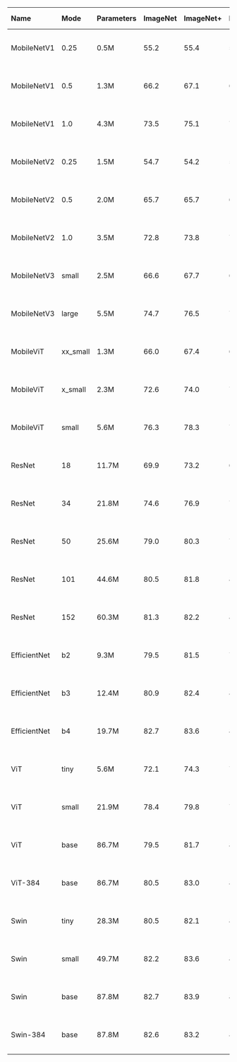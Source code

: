 | Name         | Mode     | Parameters   | ImageNet                                 | ImageNet+                                     | ImageNet                                  | ImageNet+                                      | ImageNet Links | ImageNet+ Links |
|:-------------|:---------|:-------------|:------------------------------------------------|:-----------------------------------------------------|:------------------------------------------------|:-----------------------------------------------------|:---|:---|
| MobileNetV1  | 0.25     | 0.5M         | 55.2   | 55.4   | 55.4   | 55.4 | [[best.pt]](https://docs-assets.developer.apple.com/ml-research/models/dr/imagenet-cvnets/mobilenetv1_0.25_E150/best.pt) [[ema_best.pt]](https://docs-assets.developer.apple.com/ml-research/models/dr/imagenet-cvnets/mobilenetv1_0.25_E150/ema_best.pt) [[config.yaml]](https://docs-assets.developer.apple.com/ml-research/models/dr/imagenet-cvnets/mobilenetv1_0.25_E150/config.yaml) [[metrics.jb]](https://docs-assets.developer.apple.com/ml-research/models/dr/imagenet-cvnets/mobilenetv1_0.25_E150/metrics.jb) | [[best.pt]](https://docs-assets.developer.apple.com/ml-research/models/dr/imagenet-plus-cvnets/mobilenetv1_0.25_E150/best.pt) [[ema_best.pt]](https://docs-assets.developer.apple.com/ml-research/models/dr/imagenet-plus-cvnets/mobilenetv1_0.25_E150/ema_best.pt) [[config.yaml]](https://docs-assets.developer.apple.com/ml-research/models/dr/imagenet-plus-cvnets/mobilenetv1_0.25_E150/config.yaml) [[metrics.jb]](https://docs-assets.developer.apple.com/ml-research/models/dr/imagenet-plus-cvnets/mobilenetv1_0.25_E150/metrics.jb)   |
| MobileNetV1  | 0.5      | 1.3M         | 66.2    | 67.1    | 66.4    | 67.1 | [[best.pt]](https://docs-assets.developer.apple.com/ml-research/models/dr/imagenet-cvnets/mobilenetv1_0.5_E150/best.pt) [[ema_best.pt]](https://docs-assets.developer.apple.com/ml-research/models/dr/imagenet-cvnets/mobilenetv1_0.5_E150/ema_best.pt) [[config.yaml]](https://docs-assets.developer.apple.com/ml-research/models/dr/imagenet-cvnets/mobilenetv1_0.5_E150/config.yaml) [[metrics.jb]](https://docs-assets.developer.apple.com/ml-research/models/dr/imagenet-cvnets/mobilenetv1_0.5_E150/metrics.jb) | [[best.pt]](https://docs-assets.developer.apple.com/ml-research/models/dr/imagenet-plus-cvnets/mobilenetv1_0.5_E150/best.pt) [[ema_best.pt]](https://docs-assets.developer.apple.com/ml-research/models/dr/imagenet-plus-cvnets/mobilenetv1_0.5_E150/ema_best.pt) [[config.yaml]](https://docs-assets.developer.apple.com/ml-research/models/dr/imagenet-plus-cvnets/mobilenetv1_0.5_E150/config.yaml) [[metrics.jb]](https://docs-assets.developer.apple.com/ml-research/models/dr/imagenet-plus-cvnets/mobilenetv1_0.5_E150/metrics.jb)    |
| MobileNetV1  | 1.0      | 4.3M         | 73.5    | 75.1    | 73.6    | 75.1 | [[best.pt]](https://docs-assets.developer.apple.com/ml-research/models/dr/imagenet-cvnets/mobilenetv1_1.0_E150/best.pt) [[ema_best.pt]](https://docs-assets.developer.apple.com/ml-research/models/dr/imagenet-cvnets/mobilenetv1_1.0_E150/ema_best.pt) [[config.yaml]](https://docs-assets.developer.apple.com/ml-research/models/dr/imagenet-cvnets/mobilenetv1_1.0_E150/config.yaml) [[metrics.jb]](https://docs-assets.developer.apple.com/ml-research/models/dr/imagenet-cvnets/mobilenetv1_1.0_E150/metrics.jb) | [[best.pt]](https://docs-assets.developer.apple.com/ml-research/models/dr/imagenet-plus-cvnets/mobilenetv1_1.0_E150/best.pt) [[ema_best.pt]](https://docs-assets.developer.apple.com/ml-research/models/dr/imagenet-plus-cvnets/mobilenetv1_1.0_E150/ema_best.pt) [[config.yaml]](https://docs-assets.developer.apple.com/ml-research/models/dr/imagenet-plus-cvnets/mobilenetv1_1.0_E150/config.yaml) [[metrics.jb]](https://docs-assets.developer.apple.com/ml-research/models/dr/imagenet-plus-cvnets/mobilenetv1_1.0_E150/metrics.jb)    |
| MobileNetV2  | 0.25     | 1.5M         | 54.7   | 54.2   | 54.7   | 54.2 | [[best.pt]](https://docs-assets.developer.apple.com/ml-research/models/dr/imagenet-cvnets/mobilenetv2_0.25_E150/best.pt) [[ema_best.pt]](https://docs-assets.developer.apple.com/ml-research/models/dr/imagenet-cvnets/mobilenetv2_0.25_E150/ema_best.pt) [[config.yaml]](https://docs-assets.developer.apple.com/ml-research/models/dr/imagenet-cvnets/mobilenetv2_0.25_E150/config.yaml) [[metrics.jb]](https://docs-assets.developer.apple.com/ml-research/models/dr/imagenet-cvnets/mobilenetv2_0.25_E150/metrics.jb) | [[best.pt]](https://docs-assets.developer.apple.com/ml-research/models/dr/imagenet-plus-cvnets/mobilenetv2_0.25_E150/best.pt) [[ema_best.pt]](https://docs-assets.developer.apple.com/ml-research/models/dr/imagenet-plus-cvnets/mobilenetv2_0.25_E150/ema_best.pt) [[config.yaml]](https://docs-assets.developer.apple.com/ml-research/models/dr/imagenet-plus-cvnets/mobilenetv2_0.25_E150/config.yaml) [[metrics.jb]](https://docs-assets.developer.apple.com/ml-research/models/dr/imagenet-plus-cvnets/mobilenetv2_0.25_E150/metrics.jb)   |
| MobileNetV2  | 0.5      | 2.0M         | 65.7    | 65.7    | 65.7    | 65.7 | [[best.pt]](https://docs-assets.developer.apple.com/ml-research/models/dr/imagenet-cvnets/mobilenetv2_0.5_E150/best.pt) [[ema_best.pt]](https://docs-assets.developer.apple.com/ml-research/models/dr/imagenet-cvnets/mobilenetv2_0.5_E150/ema_best.pt) [[config.yaml]](https://docs-assets.developer.apple.com/ml-research/models/dr/imagenet-cvnets/mobilenetv2_0.5_E150/config.yaml) [[metrics.jb]](https://docs-assets.developer.apple.com/ml-research/models/dr/imagenet-cvnets/mobilenetv2_0.5_E150/metrics.jb) | [[best.pt]](https://docs-assets.developer.apple.com/ml-research/models/dr/imagenet-plus-cvnets/mobilenetv2_0.5_E150/best.pt) [[ema_best.pt]](https://docs-assets.developer.apple.com/ml-research/models/dr/imagenet-plus-cvnets/mobilenetv2_0.5_E150/ema_best.pt) [[config.yaml]](https://docs-assets.developer.apple.com/ml-research/models/dr/imagenet-plus-cvnets/mobilenetv2_0.5_E150/config.yaml) [[metrics.jb]](https://docs-assets.developer.apple.com/ml-research/models/dr/imagenet-plus-cvnets/mobilenetv2_0.5_E150/metrics.jb)    |
| MobileNetV2  | 1.0      | 3.5M         | 72.8    | 73.8    | 72.8    | 73.9 | [[best.pt]](https://docs-assets.developer.apple.com/ml-research/models/dr/imagenet-cvnets/mobilenetv2_1.0_E150/best.pt) [[ema_best.pt]](https://docs-assets.developer.apple.com/ml-research/models/dr/imagenet-cvnets/mobilenetv2_1.0_E150/ema_best.pt) [[config.yaml]](https://docs-assets.developer.apple.com/ml-research/models/dr/imagenet-cvnets/mobilenetv2_1.0_E150/config.yaml) [[metrics.jb]](https://docs-assets.developer.apple.com/ml-research/models/dr/imagenet-cvnets/mobilenetv2_1.0_E150/metrics.jb) | [[best.pt]](https://docs-assets.developer.apple.com/ml-research/models/dr/imagenet-plus-cvnets/mobilenetv2_1.0_E150/best.pt) [[ema_best.pt]](https://docs-assets.developer.apple.com/ml-research/models/dr/imagenet-plus-cvnets/mobilenetv2_1.0_E150/ema_best.pt) [[config.yaml]](https://docs-assets.developer.apple.com/ml-research/models/dr/imagenet-plus-cvnets/mobilenetv2_1.0_E150/config.yaml) [[metrics.jb]](https://docs-assets.developer.apple.com/ml-research/models/dr/imagenet-plus-cvnets/mobilenetv2_1.0_E150/metrics.jb)    |
| MobileNetV3  | small    | 2.5M         | 66.6  | 67.7  | 66.7  | 67.7 | [[best.pt]](https://docs-assets.developer.apple.com/ml-research/models/dr/imagenet-cvnets/mobilenetv3_small_E150/best.pt) [[ema_best.pt]](https://docs-assets.developer.apple.com/ml-research/models/dr/imagenet-cvnets/mobilenetv3_small_E150/ema_best.pt) [[config.yaml]](https://docs-assets.developer.apple.com/ml-research/models/dr/imagenet-cvnets/mobilenetv3_small_E150/config.yaml) [[metrics.jb]](https://docs-assets.developer.apple.com/ml-research/models/dr/imagenet-cvnets/mobilenetv3_small_E150/metrics.jb) | [[best.pt]](https://docs-assets.developer.apple.com/ml-research/models/dr/imagenet-plus-cvnets/mobilenetv3_small_E150/best.pt) [[ema_best.pt]](https://docs-assets.developer.apple.com/ml-research/models/dr/imagenet-plus-cvnets/mobilenetv3_small_E150/ema_best.pt) [[config.yaml]](https://docs-assets.developer.apple.com/ml-research/models/dr/imagenet-plus-cvnets/mobilenetv3_small_E150/config.yaml) [[metrics.jb]](https://docs-assets.developer.apple.com/ml-research/models/dr/imagenet-plus-cvnets/mobilenetv3_small_E150/metrics.jb)  |
| MobileNetV3  | large    | 5.5M         | 74.7  | 76.5  | 74.8  | 76.5 | [[best.pt]](https://docs-assets.developer.apple.com/ml-research/models/dr/imagenet-cvnets/mobilenetv3_large_E150/best.pt) [[ema_best.pt]](https://docs-assets.developer.apple.com/ml-research/models/dr/imagenet-cvnets/mobilenetv3_large_E150/ema_best.pt) [[config.yaml]](https://docs-assets.developer.apple.com/ml-research/models/dr/imagenet-cvnets/mobilenetv3_large_E150/config.yaml) [[metrics.jb]](https://docs-assets.developer.apple.com/ml-research/models/dr/imagenet-cvnets/mobilenetv3_large_E150/metrics.jb) | [[best.pt]](https://docs-assets.developer.apple.com/ml-research/models/dr/imagenet-plus-cvnets/mobilenetv3_large_E150/best.pt) [[ema_best.pt]](https://docs-assets.developer.apple.com/ml-research/models/dr/imagenet-plus-cvnets/mobilenetv3_large_E150/ema_best.pt) [[config.yaml]](https://docs-assets.developer.apple.com/ml-research/models/dr/imagenet-plus-cvnets/mobilenetv3_large_E150/config.yaml) [[metrics.jb]](https://docs-assets.developer.apple.com/ml-research/models/dr/imagenet-plus-cvnets/mobilenetv3_large_E150/metrics.jb)  |
| MobileViT    | xx_small | 1.3M         | 66.0 | 67.4 | 66.7 | 67.9 | [[best.pt]](https://docs-assets.developer.apple.com/ml-research/models/dr/imagenet-cvnets/mobilevit_xx_small_E150/best.pt) [[ema_best.pt]](https://docs-assets.developer.apple.com/ml-research/models/dr/imagenet-cvnets/mobilevit_xx_small_E150/ema_best.pt) [[config.yaml]](https://docs-assets.developer.apple.com/ml-research/models/dr/imagenet-cvnets/mobilevit_xx_small_E150/config.yaml) [[metrics.jb]](https://docs-assets.developer.apple.com/ml-research/models/dr/imagenet-cvnets/mobilevit_xx_small_E150/metrics.jb) | [[best.pt]](https://docs-assets.developer.apple.com/ml-research/models/dr/imagenet-plus-cvnets/mobilevit_xx_small_E150/best.pt) [[ema_best.pt]](https://docs-assets.developer.apple.com/ml-research/models/dr/imagenet-plus-cvnets/mobilevit_xx_small_E150/ema_best.pt) [[config.yaml]](https://docs-assets.developer.apple.com/ml-research/models/dr/imagenet-plus-cvnets/mobilevit_xx_small_E150/config.yaml) [[metrics.jb]](https://docs-assets.developer.apple.com/ml-research/models/dr/imagenet-plus-cvnets/mobilevit_xx_small_E150/metrics.jb) |
| MobileViT    | x_small  | 2.3M         | 72.6  | 74.0  | 73.3  | 74.7 | [[best.pt]](https://docs-assets.developer.apple.com/ml-research/models/dr/imagenet-cvnets/mobilevit_x_small_E150/best.pt) [[ema_best.pt]](https://docs-assets.developer.apple.com/ml-research/models/dr/imagenet-cvnets/mobilevit_x_small_E150/ema_best.pt) [[config.yaml]](https://docs-assets.developer.apple.com/ml-research/models/dr/imagenet-cvnets/mobilevit_x_small_E150/config.yaml) [[metrics.jb]](https://docs-assets.developer.apple.com/ml-research/models/dr/imagenet-cvnets/mobilevit_x_small_E150/metrics.jb) | [[best.pt]](https://docs-assets.developer.apple.com/ml-research/models/dr/imagenet-plus-cvnets/mobilevit_x_small_E150/best.pt) [[ema_best.pt]](https://docs-assets.developer.apple.com/ml-research/models/dr/imagenet-plus-cvnets/mobilevit_x_small_E150/ema_best.pt) [[config.yaml]](https://docs-assets.developer.apple.com/ml-research/models/dr/imagenet-plus-cvnets/mobilevit_x_small_E150/config.yaml) [[metrics.jb]](https://docs-assets.developer.apple.com/ml-research/models/dr/imagenet-plus-cvnets/mobilevit_x_small_E150/metrics.jb)  |
| MobileViT    | small    | 5.6M         | 76.3    | 78.3    | 76.7    | 78.6 | [[best.pt]](https://docs-assets.developer.apple.com/ml-research/models/dr/imagenet-cvnets/mobilevit_small_E150/best.pt) [[ema_best.pt]](https://docs-assets.developer.apple.com/ml-research/models/dr/imagenet-cvnets/mobilevit_small_E150/ema_best.pt) [[config.yaml]](https://docs-assets.developer.apple.com/ml-research/models/dr/imagenet-cvnets/mobilevit_small_E150/config.yaml) [[metrics.jb]](https://docs-assets.developer.apple.com/ml-research/models/dr/imagenet-cvnets/mobilevit_small_E150/metrics.jb) | [[best.pt]](https://docs-assets.developer.apple.com/ml-research/models/dr/imagenet-plus-cvnets/mobilevit_small_E150/best.pt) [[ema_best.pt]](https://docs-assets.developer.apple.com/ml-research/models/dr/imagenet-plus-cvnets/mobilevit_small_E150/ema_best.pt) [[config.yaml]](https://docs-assets.developer.apple.com/ml-research/models/dr/imagenet-plus-cvnets/mobilevit_small_E150/config.yaml) [[metrics.jb]](https://docs-assets.developer.apple.com/ml-research/models/dr/imagenet-plus-cvnets/mobilevit_small_E150/metrics.jb)    |
| ResNet       | 18       | 11.7M        | 69.9          | 73.2          | 69.8          | 73.2 | [[best.pt]](https://docs-assets.developer.apple.com/ml-research/models/dr/imagenet-cvnets/resnet_18_E150/best.pt) [[ema_best.pt]](https://docs-assets.developer.apple.com/ml-research/models/dr/imagenet-cvnets/resnet_18_E150/ema_best.pt) [[config.yaml]](https://docs-assets.developer.apple.com/ml-research/models/dr/imagenet-cvnets/resnet_18_E150/config.yaml) [[metrics.jb]](https://docs-assets.developer.apple.com/ml-research/models/dr/imagenet-cvnets/resnet_18_E150/metrics.jb) | [[best.pt]](https://docs-assets.developer.apple.com/ml-research/models/dr/imagenet-plus-cvnets/resnet_18_E150/best.pt) [[ema_best.pt]](https://docs-assets.developer.apple.com/ml-research/models/dr/imagenet-plus-cvnets/resnet_18_E150/ema_best.pt) [[config.yaml]](https://docs-assets.developer.apple.com/ml-research/models/dr/imagenet-plus-cvnets/resnet_18_E150/config.yaml) [[metrics.jb]](https://docs-assets.developer.apple.com/ml-research/models/dr/imagenet-plus-cvnets/resnet_18_E150/metrics.jb)          |
| ResNet       | 34       | 21.8M        | 74.6          | 76.9          | 74.7          | 76.9 | [[best.pt]](https://docs-assets.developer.apple.com/ml-research/models/dr/imagenet-cvnets/resnet_34_E150/best.pt) [[ema_best.pt]](https://docs-assets.developer.apple.com/ml-research/models/dr/imagenet-cvnets/resnet_34_E150/ema_best.pt) [[config.yaml]](https://docs-assets.developer.apple.com/ml-research/models/dr/imagenet-cvnets/resnet_34_E150/config.yaml) [[metrics.jb]](https://docs-assets.developer.apple.com/ml-research/models/dr/imagenet-cvnets/resnet_34_E150/metrics.jb) | [[best.pt]](https://docs-assets.developer.apple.com/ml-research/models/dr/imagenet-plus-cvnets/resnet_34_E150/best.pt) [[ema_best.pt]](https://docs-assets.developer.apple.com/ml-research/models/dr/imagenet-plus-cvnets/resnet_34_E150/ema_best.pt) [[config.yaml]](https://docs-assets.developer.apple.com/ml-research/models/dr/imagenet-plus-cvnets/resnet_34_E150/config.yaml) [[metrics.jb]](https://docs-assets.developer.apple.com/ml-research/models/dr/imagenet-plus-cvnets/resnet_34_E150/metrics.jb)          |
| ResNet       | 50       | 25.6M        | 79.0          | 80.3          | 79.1          | 80.3 | [[best.pt]](https://docs-assets.developer.apple.com/ml-research/models/dr/imagenet-cvnets/resnet_50_E150/best.pt) [[ema_best.pt]](https://docs-assets.developer.apple.com/ml-research/models/dr/imagenet-cvnets/resnet_50_E150/ema_best.pt) [[config.yaml]](https://docs-assets.developer.apple.com/ml-research/models/dr/imagenet-cvnets/resnet_50_E150/config.yaml) [[metrics.jb]](https://docs-assets.developer.apple.com/ml-research/models/dr/imagenet-cvnets/resnet_50_E150/metrics.jb) | [[best.pt]](https://docs-assets.developer.apple.com/ml-research/models/dr/imagenet-plus-cvnets/resnet_50_E150/best.pt) [[ema_best.pt]](https://docs-assets.developer.apple.com/ml-research/models/dr/imagenet-plus-cvnets/resnet_50_E150/ema_best.pt) [[config.yaml]](https://docs-assets.developer.apple.com/ml-research/models/dr/imagenet-plus-cvnets/resnet_50_E150/config.yaml) [[metrics.jb]](https://docs-assets.developer.apple.com/ml-research/models/dr/imagenet-plus-cvnets/resnet_50_E150/metrics.jb)          |
| ResNet       | 101      | 44.6M        | 80.5         | 81.8         | 80.5         | 81.9 | [[best.pt]](https://docs-assets.developer.apple.com/ml-research/models/dr/imagenet-cvnets/resnet_101_E150/best.pt) [[ema_best.pt]](https://docs-assets.developer.apple.com/ml-research/models/dr/imagenet-cvnets/resnet_101_E150/ema_best.pt) [[config.yaml]](https://docs-assets.developer.apple.com/ml-research/models/dr/imagenet-cvnets/resnet_101_E150/config.yaml) [[metrics.jb]](https://docs-assets.developer.apple.com/ml-research/models/dr/imagenet-cvnets/resnet_101_E150/metrics.jb) | [[best.pt]](https://docs-assets.developer.apple.com/ml-research/models/dr/imagenet-plus-cvnets/resnet_101_E150/best.pt) [[ema_best.pt]](https://docs-assets.developer.apple.com/ml-research/models/dr/imagenet-plus-cvnets/resnet_101_E150/ema_best.pt) [[config.yaml]](https://docs-assets.developer.apple.com/ml-research/models/dr/imagenet-plus-cvnets/resnet_101_E150/config.yaml) [[metrics.jb]](https://docs-assets.developer.apple.com/ml-research/models/dr/imagenet-plus-cvnets/resnet_101_E150/metrics.jb)         |
| ResNet       | 152      | 60.3M        | 81.3         | 82.2         | 81.3         | 82.3 | [[best.pt]](https://docs-assets.developer.apple.com/ml-research/models/dr/imagenet-cvnets/resnet_152_E150/best.pt) [[ema_best.pt]](https://docs-assets.developer.apple.com/ml-research/models/dr/imagenet-cvnets/resnet_152_E150/ema_best.pt) [[config.yaml]](https://docs-assets.developer.apple.com/ml-research/models/dr/imagenet-cvnets/resnet_152_E150/config.yaml) [[metrics.jb]](https://docs-assets.developer.apple.com/ml-research/models/dr/imagenet-cvnets/resnet_152_E150/metrics.jb) | [[best.pt]](https://docs-assets.developer.apple.com/ml-research/models/dr/imagenet-plus-cvnets/resnet_152_E150/best.pt) [[ema_best.pt]](https://docs-assets.developer.apple.com/ml-research/models/dr/imagenet-plus-cvnets/resnet_152_E150/ema_best.pt) [[config.yaml]](https://docs-assets.developer.apple.com/ml-research/models/dr/imagenet-plus-cvnets/resnet_152_E150/config.yaml) [[metrics.jb]](https://docs-assets.developer.apple.com/ml-research/models/dr/imagenet-plus-cvnets/resnet_152_E150/metrics.jb)         |
| EfficientNet | b2       | 9.3M         | 79.5    | 81.5    | 79.5    | 81.6 | [[best.pt]](https://docs-assets.developer.apple.com/ml-research/models/dr/imagenet-cvnets/efficientnet_b2_E150/best.pt) [[ema_best.pt]](https://docs-assets.developer.apple.com/ml-research/models/dr/imagenet-cvnets/efficientnet_b2_E150/ema_best.pt) [[config.yaml]](https://docs-assets.developer.apple.com/ml-research/models/dr/imagenet-cvnets/efficientnet_b2_E150/config.yaml) [[metrics.jb]](https://docs-assets.developer.apple.com/ml-research/models/dr/imagenet-cvnets/efficientnet_b2_E150/metrics.jb) | [[best.pt]](https://docs-assets.developer.apple.com/ml-research/models/dr/imagenet-plus-cvnets/efficientnet_b2_E150/best.pt) [[ema_best.pt]](https://docs-assets.developer.apple.com/ml-research/models/dr/imagenet-plus-cvnets/efficientnet_b2_E150/ema_best.pt) [[config.yaml]](https://docs-assets.developer.apple.com/ml-research/models/dr/imagenet-plus-cvnets/efficientnet_b2_E150/config.yaml) [[metrics.jb]](https://docs-assets.developer.apple.com/ml-research/models/dr/imagenet-plus-cvnets/efficientnet_b2_E150/metrics.jb)    |
| EfficientNet | b3       | 12.4M        | 80.9    | 82.4    | 80.8    | 82.5 | [[best.pt]](https://docs-assets.developer.apple.com/ml-research/models/dr/imagenet-cvnets/efficientnet_b3_E150/best.pt) [[ema_best.pt]](https://docs-assets.developer.apple.com/ml-research/models/dr/imagenet-cvnets/efficientnet_b3_E150/ema_best.pt) [[config.yaml]](https://docs-assets.developer.apple.com/ml-research/models/dr/imagenet-cvnets/efficientnet_b3_E150/config.yaml) [[metrics.jb]](https://docs-assets.developer.apple.com/ml-research/models/dr/imagenet-cvnets/efficientnet_b3_E150/metrics.jb) | [[best.pt]](https://docs-assets.developer.apple.com/ml-research/models/dr/imagenet-plus-cvnets/efficientnet_b3_E150/best.pt) [[ema_best.pt]](https://docs-assets.developer.apple.com/ml-research/models/dr/imagenet-plus-cvnets/efficientnet_b3_E150/ema_best.pt) [[config.yaml]](https://docs-assets.developer.apple.com/ml-research/models/dr/imagenet-plus-cvnets/efficientnet_b3_E150/config.yaml) [[metrics.jb]](https://docs-assets.developer.apple.com/ml-research/models/dr/imagenet-plus-cvnets/efficientnet_b3_E150/metrics.jb)    |
| EfficientNet | b4       | 19.7M        | 82.7    | 83.6    | 82.7    | 83.7 | [[best.pt]](https://docs-assets.developer.apple.com/ml-research/models/dr/imagenet-cvnets/efficientnet_b4_E150/best.pt) [[ema_best.pt]](https://docs-assets.developer.apple.com/ml-research/models/dr/imagenet-cvnets/efficientnet_b4_E150/ema_best.pt) [[config.yaml]](https://docs-assets.developer.apple.com/ml-research/models/dr/imagenet-cvnets/efficientnet_b4_E150/config.yaml) [[metrics.jb]](https://docs-assets.developer.apple.com/ml-research/models/dr/imagenet-cvnets/efficientnet_b4_E150/metrics.jb) | [[best.pt]](https://docs-assets.developer.apple.com/ml-research/models/dr/imagenet-plus-cvnets/efficientnet_b4_E150/best.pt) [[ema_best.pt]](https://docs-assets.developer.apple.com/ml-research/models/dr/imagenet-plus-cvnets/efficientnet_b4_E150/ema_best.pt) [[config.yaml]](https://docs-assets.developer.apple.com/ml-research/models/dr/imagenet-plus-cvnets/efficientnet_b4_E150/config.yaml) [[metrics.jb]](https://docs-assets.developer.apple.com/ml-research/models/dr/imagenet-plus-cvnets/efficientnet_b4_E150/metrics.jb)    |
| ViT          | tiny     | 5.6M         | 72.1           | 74.3           | 72.1           | 74.4 | [[best.pt]](https://docs-assets.developer.apple.com/ml-research/models/dr/imagenet-cvnets/vit_tiny_E150/best.pt) [[ema_best.pt]](https://docs-assets.developer.apple.com/ml-research/models/dr/imagenet-cvnets/vit_tiny_E150/ema_best.pt) [[config.yaml]](https://docs-assets.developer.apple.com/ml-research/models/dr/imagenet-cvnets/vit_tiny_E150/config.yaml) [[metrics.jb]](https://docs-assets.developer.apple.com/ml-research/models/dr/imagenet-cvnets/vit_tiny_E150/metrics.jb) | [[best.pt]](https://docs-assets.developer.apple.com/ml-research/models/dr/imagenet-plus-cvnets/vit_tiny_E150/best.pt) [[ema_best.pt]](https://docs-assets.developer.apple.com/ml-research/models/dr/imagenet-plus-cvnets/vit_tiny_E150/ema_best.pt) [[config.yaml]](https://docs-assets.developer.apple.com/ml-research/models/dr/imagenet-plus-cvnets/vit_tiny_E150/config.yaml) [[metrics.jb]](https://docs-assets.developer.apple.com/ml-research/models/dr/imagenet-plus-cvnets/vit_tiny_E150/metrics.jb)           |
| ViT          | small    | 21.9M        | 78.4          | 79.8          | 78.7          | 79.9 | [[best.pt]](https://docs-assets.developer.apple.com/ml-research/models/dr/imagenet-cvnets/vit_small_E150/best.pt) [[ema_best.pt]](https://docs-assets.developer.apple.com/ml-research/models/dr/imagenet-cvnets/vit_small_E150/ema_best.pt) [[config.yaml]](https://docs-assets.developer.apple.com/ml-research/models/dr/imagenet-cvnets/vit_small_E150/config.yaml) [[metrics.jb]](https://docs-assets.developer.apple.com/ml-research/models/dr/imagenet-cvnets/vit_small_E150/metrics.jb) | [[best.pt]](https://docs-assets.developer.apple.com/ml-research/models/dr/imagenet-plus-cvnets/vit_small_E150/best.pt) [[ema_best.pt]](https://docs-assets.developer.apple.com/ml-research/models/dr/imagenet-plus-cvnets/vit_small_E150/ema_best.pt) [[config.yaml]](https://docs-assets.developer.apple.com/ml-research/models/dr/imagenet-plus-cvnets/vit_small_E150/config.yaml) [[metrics.jb]](https://docs-assets.developer.apple.com/ml-research/models/dr/imagenet-plus-cvnets/vit_small_E150/metrics.jb)          |
| ViT          | base     | 86.7M        | 79.5           | 81.7           | 80.6           | 81.7 | [[best.pt]](https://docs-assets.developer.apple.com/ml-research/models/dr/imagenet-cvnets/vit_base_E150/best.pt) [[ema_best.pt]](https://docs-assets.developer.apple.com/ml-research/models/dr/imagenet-cvnets/vit_base_E150/ema_best.pt) [[config.yaml]](https://docs-assets.developer.apple.com/ml-research/models/dr/imagenet-cvnets/vit_base_E150/config.yaml) [[metrics.jb]](https://docs-assets.developer.apple.com/ml-research/models/dr/imagenet-cvnets/vit_base_E150/metrics.jb) | [[best.pt]](https://docs-assets.developer.apple.com/ml-research/models/dr/imagenet-plus-cvnets/vit_base_E150/best.pt) [[ema_best.pt]](https://docs-assets.developer.apple.com/ml-research/models/dr/imagenet-plus-cvnets/vit_base_E150/ema_best.pt) [[config.yaml]](https://docs-assets.developer.apple.com/ml-research/models/dr/imagenet-plus-cvnets/vit_base_E150/config.yaml) [[metrics.jb]](https://docs-assets.developer.apple.com/ml-research/models/dr/imagenet-plus-cvnets/vit_base_E150/metrics.jb)           |
| ViT-384      | base     | 86.7M        | 80.5       | 83.0       | 81.9       | 83.1 | [[best.pt]](https://docs-assets.developer.apple.com/ml-research/models/dr/imagenet-cvnets/vit-384_base_E150/best.pt) [[ema_best.pt]](https://docs-assets.developer.apple.com/ml-research/models/dr/imagenet-cvnets/vit-384_base_E150/ema_best.pt) [[config.yaml]](https://docs-assets.developer.apple.com/ml-research/models/dr/imagenet-cvnets/vit-384_base_E150/config.yaml) [[metrics.jb]](https://docs-assets.developer.apple.com/ml-research/models/dr/imagenet-cvnets/vit-384_base_E150/metrics.jb) | [[best.pt]](https://docs-assets.developer.apple.com/ml-research/models/dr/imagenet-plus-cvnets/vit-384_base_E150/best.pt) [[ema_best.pt]](https://docs-assets.developer.apple.com/ml-research/models/dr/imagenet-plus-cvnets/vit-384_base_E150/ema_best.pt) [[config.yaml]](https://docs-assets.developer.apple.com/ml-research/models/dr/imagenet-plus-cvnets/vit-384_base_E150/config.yaml) [[metrics.jb]](https://docs-assets.developer.apple.com/ml-research/models/dr/imagenet-plus-cvnets/vit-384_base_E150/metrics.jb)       |
| Swin         | tiny     | 28.3M        | 80.5          | 82.1          | 80.3          | 81.9 | [[best.pt]](https://docs-assets.developer.apple.com/ml-research/models/dr/imagenet-cvnets/swin_tiny_E150/best.pt) [[ema_best.pt]](https://docs-assets.developer.apple.com/ml-research/models/dr/imagenet-cvnets/swin_tiny_E150/ema_best.pt) [[config.yaml]](https://docs-assets.developer.apple.com/ml-research/models/dr/imagenet-cvnets/swin_tiny_E150/config.yaml) [[metrics.jb]](https://docs-assets.developer.apple.com/ml-research/models/dr/imagenet-cvnets/swin_tiny_E150/metrics.jb) | [[best.pt]](https://docs-assets.developer.apple.com/ml-research/models/dr/imagenet-plus-cvnets/swin_tiny_E150/best.pt) [[ema_best.pt]](https://docs-assets.developer.apple.com/ml-research/models/dr/imagenet-plus-cvnets/swin_tiny_E150/ema_best.pt) [[config.yaml]](https://docs-assets.developer.apple.com/ml-research/models/dr/imagenet-plus-cvnets/swin_tiny_E150/config.yaml) [[metrics.jb]](https://docs-assets.developer.apple.com/ml-research/models/dr/imagenet-plus-cvnets/swin_tiny_E150/metrics.jb)          |
| Swin         | small    | 49.7M        | 82.2         | 83.6         | 81.9         | 83.3 | [[best.pt]](https://docs-assets.developer.apple.com/ml-research/models/dr/imagenet-cvnets/swin_small_E150/best.pt) [[ema_best.pt]](https://docs-assets.developer.apple.com/ml-research/models/dr/imagenet-cvnets/swin_small_E150/ema_best.pt) [[config.yaml]](https://docs-assets.developer.apple.com/ml-research/models/dr/imagenet-cvnets/swin_small_E150/config.yaml) [[metrics.jb]](https://docs-assets.developer.apple.com/ml-research/models/dr/imagenet-cvnets/swin_small_E150/metrics.jb) | [[best.pt]](https://docs-assets.developer.apple.com/ml-research/models/dr/imagenet-plus-cvnets/swin_small_E150/best.pt) [[ema_best.pt]](https://docs-assets.developer.apple.com/ml-research/models/dr/imagenet-plus-cvnets/swin_small_E150/ema_best.pt) [[config.yaml]](https://docs-assets.developer.apple.com/ml-research/models/dr/imagenet-plus-cvnets/swin_small_E150/config.yaml) [[metrics.jb]](https://docs-assets.developer.apple.com/ml-research/models/dr/imagenet-plus-cvnets/swin_small_E150/metrics.jb)         |
| Swin         | base     | 87.8M        | 82.7          | 83.9          | 82.2          | 83.7 | [[best.pt]](https://docs-assets.developer.apple.com/ml-research/models/dr/imagenet-cvnets/swin_base_E150/best.pt) [[ema_best.pt]](https://docs-assets.developer.apple.com/ml-research/models/dr/imagenet-cvnets/swin_base_E150/ema_best.pt) [[config.yaml]](https://docs-assets.developer.apple.com/ml-research/models/dr/imagenet-cvnets/swin_base_E150/config.yaml) [[metrics.jb]](https://docs-assets.developer.apple.com/ml-research/models/dr/imagenet-cvnets/swin_base_E150/metrics.jb) | [[best.pt]](https://docs-assets.developer.apple.com/ml-research/models/dr/imagenet-plus-cvnets/swin_base_E150/best.pt) [[ema_best.pt]](https://docs-assets.developer.apple.com/ml-research/models/dr/imagenet-plus-cvnets/swin_base_E150/ema_best.pt) [[config.yaml]](https://docs-assets.developer.apple.com/ml-research/models/dr/imagenet-plus-cvnets/swin_base_E150/config.yaml) [[metrics.jb]](https://docs-assets.developer.apple.com/ml-research/models/dr/imagenet-plus-cvnets/swin_base_E150/metrics.jb)          |
| Swin-384     | base     | 87.8M        | 82.6      | 83.2      | 82.4      | 83.0 | [[best.pt]](https://docs-assets.developer.apple.com/ml-research/models/dr/imagenet-cvnets/swin-384_base_E150/best.pt) [[ema_best.pt]](https://docs-assets.developer.apple.com/ml-research/models/dr/imagenet-cvnets/swin-384_base_E150/ema_best.pt) [[config.yaml]](https://docs-assets.developer.apple.com/ml-research/models/dr/imagenet-cvnets/swin-384_base_E150/config.yaml) [[metrics.jb]](https://docs-assets.developer.apple.com/ml-research/models/dr/imagenet-cvnets/swin-384_base_E150/metrics.jb) | [[best.pt]](https://docs-assets.developer.apple.com/ml-research/models/dr/imagenet-plus-cvnets/swin-384_base_E150/best.pt) [[ema_best.pt]](https://docs-assets.developer.apple.com/ml-research/models/dr/imagenet-plus-cvnets/swin-384_base_E150/ema_best.pt) [[config.yaml]](https://docs-assets.developer.apple.com/ml-research/models/dr/imagenet-plus-cvnets/swin-384_base_E150/config.yaml) [[metrics.jb]](https://docs-assets.developer.apple.com/ml-research/models/dr/imagenet-plus-cvnets/swin-384_base_E150/metrics.jb)      |

